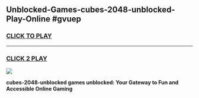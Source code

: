 
## Unblocked-Games-cubes-2048-unblocked-Play-Online #gvuep
<h3>
<a href="https://news.freeplayer.one?title=cubes-2048-unblocked&ref=3">CLICK TO PLAY</a></h3>
<hr>

<h3>
<a href="https://news.freeplayer.one?title=cubes-2048-unblocked&ref=3">CLICK 2 PLAY</a>
  
</h3>

<a href="https://news.freeplayer.one?title=cubes-2048-unblocked&ref=3"><img src="https://clearcache.store/games.png"></a>


**cubes-2048-unblocked games unblocked: Your Gateway to Fun and Accessible Online Gaming**
